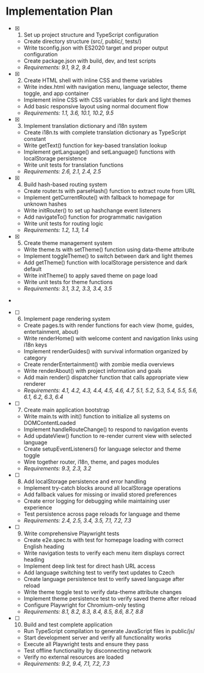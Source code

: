 # Implementation Plan

- [x] 1. Set up project structure and TypeScript configuration

  - Create directory structure (src/, public/, tests/)
  - Write tsconfig.json with ES2020 target and proper output configuration
  - Create package.json with build, dev, and test scripts
  - _Requirements: 9.1, 9.2, 9.4_

- [x] 2. Create HTML shell with inline CSS and theme variables

  - Write index.html with navigation menu, language selector, theme toggle, and app container
  - Implement inline CSS with CSS variables for dark and light themes
  - Add basic responsive layout using normal document flow
  - _Requirements: 1.1, 3.6, 10.1, 10.2, 9.5_

- [x] 3. Implement translation dictionary and i18n system

  - Create i18n.ts with complete translation dictionary as TypeScript constant
  - Write getText() function for key-based translation lookup
  - Implement getLanguage() and setLanguage() functions with localStorage persistence
  - Write unit tests for translation functions
  - _Requirements: 2.6, 2.1, 2.4, 2.5_

- [x] 4. Build hash-based routing system

  - Create router.ts with parseHash() function to extract route from URL
  - Implement getCurrentRoute() with fallback to homepage for unknown hashes
  - Write initRouter() to set up hashchange event listeners
  - Add navigateTo() function for programmatic navigation
  - Write unit tests for routing logic
  - _Requirements: 1.2, 1.3, 1.4_

- [x] 5. Create theme management system



  - Write theme.ts with setTheme() function using data-theme attribute
  - Implement toggleTheme() to switch between dark and light themes
  - Add getTheme() function with localStorage persistence and dark default
  - Write initTheme() to apply saved theme on page load
  - Write unit tests for theme functions
  - _Requirements: 3.1, 3.2, 3.3, 3.4, 3.5_
-



- [ ] 6. Implement page rendering system





  - Create pages.ts with render functions for each view (home, guides, entertainment, about)
  - Write renderHome() with welcome content and navigation links using i18n keys
  - Implement renderGuides() with survival information organized by category
  - Create renderEntertainment() with zombie media overviews
  - Write renderAbout() with project information and goals
  - Add main render() dispatcher function that calls appropriate view renderer
  - _Requirements: 4.1, 4.2, 4.3, 4.4, 4.5, 4.6, 4.7, 5.1, 5.2, 5.3, 5.4, 5.5, 5.6, 6.1, 6.2, 6.3, 6.4_

- [ ] 7. Create main application bootstrap

  - Write main.ts with init() function to initialize all systems on DOMContentLoaded
  - Implement handleRouteChange() to respond to navigation events
  - Add updateView() function to re-render current view with selected language
  - Create setupEventListeners() for language selector and theme toggle
  - Wire together router, i18n, theme, and pages modules
  - _Requirements: 9.3, 2.3, 3.2_

- [ ] 8. Add localStorage persistence and error handling

  - Implement try-catch blocks around all localStorage operations
  - Add fallback values for missing or invalid stored preferences
  - Create error logging for debugging while maintaining user experience
  - Test persistence across page reloads for language and theme
  - _Requirements: 2.4, 2.5, 3.4, 3.5, 7.1, 7.2, 7.3_

- [ ] 9. Write comprehensive Playwright tests

  - Create e2e.spec.ts with test for homepage loading with correct English heading
  - Write navigation tests to verify each menu item displays correct heading
  - Implement deep link test for direct hash URL access
  - Add language switching test to verify text updates to Czech
  - Create language persistence test to verify saved language after reload
  - Write theme toggle test to verify data-theme attribute changes
  - Implement theme persistence test to verify saved theme after reload
  - Configure Playwright for Chromium-only testing
  - _Requirements: 8.1, 8.2, 8.3, 8.4, 8.5, 8.6, 8.7, 8.8_

- [ ] 10. Build and test complete application
  - Run TypeScript compilation to generate JavaScript files in public/js/
  - Start development server and verify all functionality works
  - Execute all Playwright tests and ensure they pass
  - Test offline functionality by disconnecting network
  - Verify no external resources are loaded
  - _Requirements: 9.2, 9.4, 7.1, 7.2, 7.3_
